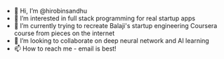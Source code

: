 - 👋 Hi, I’m @hirobinsandhu
- 👀 I’m interested in full stack programming for real startup apps
- 🌱 I’m currently trying to recreate Balaji's startup engineering Coursera course from pieces on the internet
- 💞️ I’m looking to collaborate on deep neural network and AI learning
- 📫 How to reach me - email is best!

<!---
hirobinsandhu/hirobinsandhu is a ✨ special ✨ repository because its `README.md` (this file) appears on your GitHub profile.
You can click the Preview link to take a look at your changes.
--->
